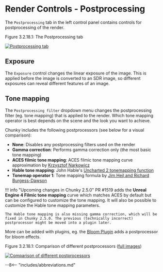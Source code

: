 # Render Controls - Postprocessing

The `Postprocessing` tab in the left control panel contains controls for postprocessing of the render.

<div class="figure" id="figure-3-2-18-1">
  <p class="figure">
  Figure 3.2.18.1: The Postprocessing tab
  </p>
  <div class="figureimgcontainer">
    <a href="../../../../img/user_interface/render_controls/postprocessing_tab.png">
      <img class="figure" src="../../../../img/user_interface/render_controls/postprocessing_tab.png" alt="Postprocessing tab">
    </a>
  </div>
</div>

## Exposure

The `Exposure` control changes the linear exposure of the image. This is applied before the image is converted to an SDR image, so different exposures can reveal different features of an image.

## Tone mapping

The `Postprocessing filter` dropdown menu changes the postprocessing filter (eg. tone mapping) that is applied to the render. Which tone mapping operator is best depends on the scene and the look you want to achieve.

Chunky includes the following postprocessors (see below for a visual comparison):

- **None**: Disables any postprocessing filters used on the render
- **Gamma correction**: Performs gamma correction only (the most basic tone mapping)
- **ACES filmic tone mapping**: ACES filmic tone mapping curve approximation by [Krzysztof Narkowicz](https://knarkowicz.wordpress.com/2016/01/06/aces-filmic-tone-mapping-curve/)
- **Hable tone mapping**: John Hable's [Uncharted 2 tonemapping function](http://filmicworlds.com/blog/filmic-tonemapping-operators/)
- **Tonemap operator 1**: Tone mapping formula by [Jim Hejl and Richard Burgess-Dawson](http://filmicworlds.com/blog/filmic-tonemapping-operators/)

!!! info "Upcoming changes in Chunky 2.5.0"
    PR #1519 adds the **Unreal Engine 4 Filmic tone mapping** curve which matches ACES by default but can be configured to customize the tone mapping.
    It will also be possible to customize the Hable tone mapping parameters.

    The Hable tone mapping is also missing gamma correction, which will be fixed in Chunky 2.5.0. The previous (technically incorrect) postprocessor might be moved into a plugin later.

More can be added with plugins, eg. the [Bloom Plugin](../../../plugins/plugin_list.md#bloom-plugin) adds a postprocessor for bloom effects.

<div class="figure" id="figure-3-2-13-4">
  <p class="figure">
  Figure 3.2.18.1: Comparison of different postprocessors (<a href="https://github.com/chunky-dev/docs/tree/master/ChunkyDocs/docs/img/examples/postprocessing" target="_blank">full images</a>)
  </p>
  <div class="figureimgcontainer">
    <a href="../../../../img/examples/render_controls/postprocessing/comparison.png">
      <img class="figure" src="../../../../img/examples/render_controls/postprocessing/comparison.png" alt="Comparison of different postprocessors">
    </a>
  </div>
</div>

--8<-- "includes/abbreviations.md"
